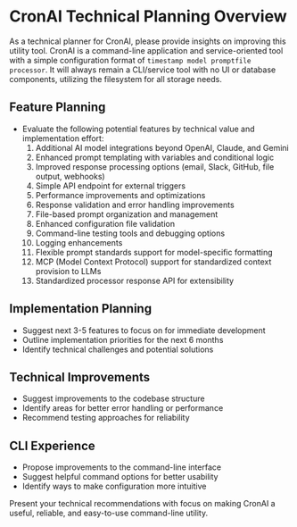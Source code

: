 # CronAI Technical Planning Overview

As a technical planner for CronAI, please provide insights on improving this utility tool. CronAI is a command-line application and service-oriented tool with a simple configuration format of `timestamp model promptfile processor`. It will always remain a CLI/service tool with no UI or database components, utilizing the filesystem for all storage needs.

## Feature Planning
- Evaluate the following potential features by technical value and implementation effort:
  1. Additional AI model integrations beyond OpenAI, Claude, and Gemini
  2. Enhanced prompt templating with variables and conditional logic
  3. Improved response processing options (email, Slack, GitHub, file output, webhooks)
  4. Simple API endpoint for external triggers
  5. Performance improvements and optimizations
  6. Response validation and error handling improvements
  7. File-based prompt organization and management
  8. Enhanced configuration file validation
  9. Command-line testing tools and debugging options
  10. Logging enhancements
  11. Flexible prompt standards support for model-specific formatting
  12. MCP (Model Context Protocol) support for standardized context provision to LLMs
  13. Standardized processor response API for extensibility

## Implementation Planning
- Suggest next 3-5 features to focus on for immediate development
- Outline implementation priorities for the next 6 months
- Identify technical challenges and potential solutions

## Technical Improvements
- Suggest improvements to the codebase structure
- Identify areas for better error handling or performance
- Recommend testing approaches for reliability

## CLI Experience
- Propose improvements to the command-line interface
- Suggest helpful command options for better usability
- Identify ways to make configuration more intuitive

Present your technical recommendations with focus on making CronAI a useful, reliable, and easy-to-use command-line utility.